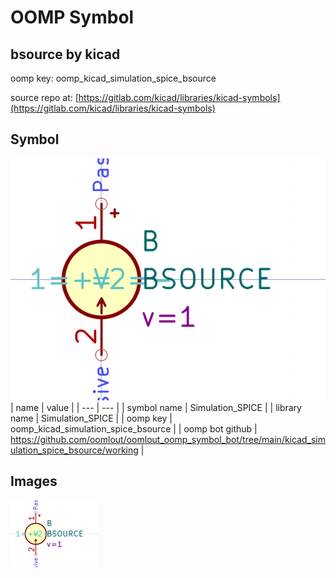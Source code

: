 # OOMP Symbol  
## bsource  by kicad  
  
oomp key: oomp_kicad_simulation_spice_bsource  
  
source repo at: [https://gitlab.com/kicad/libraries/kicad-symbols](https://gitlab.com/kicad/libraries/kicad-symbols)  
## Symbol  
  
[![working.png](working_600.png)](working.png)  
| name | value | 
| --- | --- | 
| symbol name | Simulation_SPICE | 
| library name | Simulation_SPICE | 
| oomp key | oomp_kicad_simulation_spice_bsource | 
| oomp bot github | https://github.com/oomlout/oomlout_oomp_symbol_bot/tree/main/kicad_simulation_spice_bsource/working | 
## Images  
  
[![working.png](working_140.png)](working.png)  
